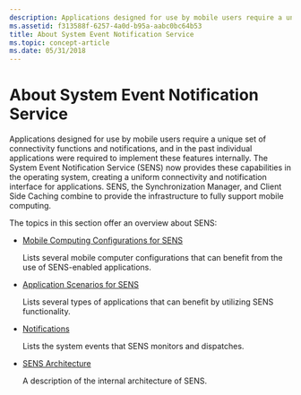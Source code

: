 ```yaml
---
description: Applications designed for use by mobile users require a unique set of connectivity functions and notifications, and in the past individual applications were required to implement these features internally.
ms.assetid: f313588f-6257-4a0d-b95a-aabc0bc64b53
title: About System Event Notification Service
ms.topic: concept-article
ms.date: 05/31/2018
---
```


# About System Event Notification Service

Applications designed for use by mobile users require a unique set of connectivity functions and notifications, and in the past individual applications were required to implement these features internally. The System Event Notification Service (SENS) now provides these capabilities in the operating system, creating a uniform connectivity and notification interface for applications. SENS, the Synchronization Manager, and Client Side Caching combine to provide the infrastructure to fully support mobile computing.

The topics in this section offer an overview about SENS:

-   [Mobile Computing Configurations for SENS](mobile-computing-configurations-for-sens.md)

    Lists several mobile computer configurations that can benefit from the use of SENS-enabled applications.

-   [Application Scenarios for SENS](application-scenarios-for-sens.md)

    Lists several types of applications that can benefit by utilizing SENS functionality.

-   [Notifications](notifications.md)

    Lists the system events that SENS monitors and dispatches.

-   [SENS Architecture](sens-architecture.md)

    A description of the internal architecture of SENS.

 

 



